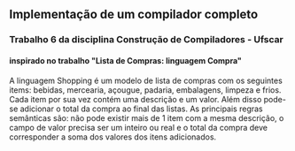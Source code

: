 ## Implementação de um compilador completo
### Trabalho 6 da disciplina Construção de Compiladores - Ufscar
#### inspirado no trabalho "Lista de Compras: linguagem Compra"

A linguagem Shopping é um modelo de lista de compras com os seguintes items: bebidas, mercearia, açougue, padaria, embalagens, limpeza e frios. 
Cada item por sua vez contém uma descrição e um valor. Além disso pode-se adicionar o total da compra ao final das listas.
As principais regras semânticas são: não pode existir mais de 1 item com a mesma descrição, o campo de valor precisa ser um inteiro ou real e o total da compra deve corresponder a soma dos valores dos itens adicionados.
